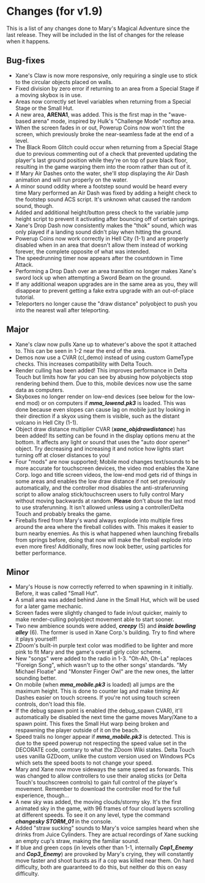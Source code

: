 # Changes (for v1.9)
This is a list of any changes done to Mary's Magical Adventure since the last release. They will be included in the list of changes for the release when it happens.
## Bug-fixes
* Xane's Claw is now more responsive, only requiring a single use to stick to the circular objects placed on walls.
* Fixed division by zero error if returning to an area from a Special Stage if a moving skybox is in use.
* Areas now correctly set level variables when returning from a Special Stage or the Small Hut.
* A new area, **ARENA1**, was added. This is the first map in the "wave-based arena" mode, inspired by Hulk's "Challenge Mode" rooftop area.
* When the screen fades in or out, Powerup Coins now won't tint the screen, which previously broke the near-seamless fade at the end of a level.
* The Black Room Glitch could occur when returning from a Special Stage due to previous commenting out of a check that prevented updating the player's last ground position while they're on top of pure black floor, resulting in the game warping them into the room rather than out of it.
* If Mary Air Dashes onto the water, she'll stop displaying the Air Dash animation and will run properly on the water.
* A minor sound oddity where a footstep sound would be heard every time Mary performed an Air Dash was fixed by adding a height check to the footstep sound ACS script. It's unknown what caused the random sound, though.
* Added and additional height/button press check to the variable jump height script to prevent it activating after bouncing off of certain springs.
* Xane's Drop Dash now consistently makes the "thok" sound, which was only played if a landing sound didn't play when hitting the ground.
* Powerup Coins now work correctly in Hell City (1-1) and are properly disabled when in an area that doesn't allow them instead of working forever, the complete opposite of what was intended.
* The speedrunning timer now appears after the countdown in Time Attack.
* Performing a Drop Dash over an area transition no longer makes Xane's sword lock up when attempting a Sword Beam on the ground.
* If any additional weapon upgrades are in the same area as you, they will disappear to prevent getting a fake extra upgrade with an out-of-place tutorial.
* Teleporters no longer cause the "draw distance" polyobject to push you into the nearest wall after teleporting.
## Major
* Xane's claw now pulls Xane up to whatever's above the spot it attached to. This can be seen in 1-2 near the end of the area.
* Demos now use a CVAR (cl_demo) instead of using custom GameType checks. This increases compatibility with Delta Touch.
* Render culling has been added! This improves performance in Delta Touch but limits how far you can see by abusing how polyobjects stop rendering behind them. Due to this, mobile devices now use the same data as computers.
* Skyboxes no longer render on low-end devices (see below for the low-end mod) or on computers if ***mma_lowend.pk3*** is loaded. This was done because even slopes can cause lag on mobile just by looking in their direction if a skyox using them is visible, such as the distant volcano in Hell City (1-1).
* Object draw distance multiplier CVAR (***xane_objdrawdistance***) has been added! Its setting can be found in the display options menu at the bottom. It affects any light or sound that uses the "auto door opener" object. Try decreasing and increasing it and notice how lights start turning off at closer distances to you!
* Four "mods" are now supported; Mobile mod changes text/sounds to be more accurate for touchscreen devices, the video mod enables the Xane Corp. logo and title screen videos, the low-end mod gets rid of things in some areas and enables the low draw distance if not set previously automatically, and the controller mod disables the anti-straferunning script to allow analog stick/touchscreen users to fully control Mary without moving backwards at random. **Please** don't abuse the last mod to use straferunning. It isn't allowed unless using a controller/Delta Touch and probably breaks the game.
* Fireballs fired from Mary's wand always explode into multiple fires around the area where the fireball collides with. This makes it easier to burn nearby enemies. As this is what happened when launching fireballs from springs before, doing that now will make the fireball explode into even more fires! Additionally, fires now look better, using particles for better performance.
## Minor
* Mary's House is now correctly referred to when spawning in it initially. Before, it was called "Small Hut".
* A small area was added behind Jane in the Small Hut, which will be used for a later game mechanic.
* Screen fades were slightly changed to fade in/out quicker, mainly to make render-culling polyobject movement able to start sooner.
* Two new ambience sounds were added, ***creepy*** (5) and ***inside bowling alley*** (6). The former is used in Xane Corp.'s building. Try to find where it plays yourself!
* ZDoom's built-in purple text color was modified to be lighter and more pink to fit Mary and the game's overall girly color scheme.
* New "songs" were added to the radio in 1-3. "Oh-Ah, Oh-La" replaces "Foreign Song", which wasn't up to the other songs' standards. "My Michael Floatie" and "Monster Finger Owl" are the new ones, the latter sounding better.
* On mobile (when ***mma_mobile.pk3*** is loaded) all jumps are the maximum height. This is done to counter lag and make timing Air Dashes easier on touch screens. If you're not using touch screen controls, don't load this file.
* If the debug spawn point is enabled (the debug_spawn CVAR), it'll automatically be disabled the next time the game moves Mary/Xane to a spawn point. This fixes the Small Hut warp being broken and respawning the player outside of it on the beach.
* Speed trails no longer appear if ***mma_mobile.pk3*** is detected. This is due to the speed powerup not respecting the speed value set in the DECORATE code, contrary to what the ZDoom Wiki states. Delta Touch uses vanilla GZDoom, unlike the custom version used on Windows PCs which sets the speed boots to not change your speed.
* Mary and Xane now move sideways the same speed as forwards. This was changed to allow controllers to use their analog sticks (or Delta Touch's touchscreen controls) to gain full control of the player's movement. Remember to download the controller mod for the full experience, though...
* A new sky was added, the moving clouds/stormy sky. It's the first animated sky in the game, with 96 frames of four cloud layers scrolling at different speeds. To see it on any level, type the command ***changesky STORM_01*** in the console.
* Added "straw sucking" sounds to Mary's voice samples heard when she drinks from Juice Cylinders. They are actual recordings of Xane sucking an empty cup's straw, making the familiar sound.
* If blue and green cops (in levels other than 1-1, internally ***Cop1_Enemy*** and ***Cop3_Enemy***) are provoked by Mary's crying, they will constantly move faster and shoot bursts as if a cop was killed near them. On hard difficulty, both are guaranteed to do this, but neither do this on easy difficulty.
